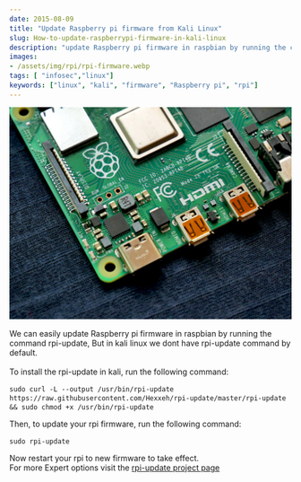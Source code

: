 ```yaml
---
date: 2015-08-09
title: "Update Raspberry pi firmware from Kali Linux"
slug: How-to-update-raspberrypi-firmware-in-kali-linux
description: "update Raspberry pi firmware in raspbian by running the command rpi-update"
images:
- /assets/img/rpi/rpi-firmware.webp
tags: [ "infosec","linux"]
keywords: ["linux", "kali", "firmware", "Raspberry pi", "rpi"]
---
```

![flashing rpi](/assets/img/rpi/rpi-firmware.webp)

We can easily update Raspberry pi firmware in raspbian by running the command rpi-update, But in kali linux we dont have rpi-update command by default.
<br><br>
To install the rpi-update  in kali, run the following command:


```
sudo curl -L --output /usr/bin/rpi-update https://raw.githubusercontent.com/Hexxeh/rpi-update/master/rpi-update && sudo chmod +x /usr/bin/rpi-update
```

Then, to update your rpi firmware, run the following command:

```
sudo rpi-update
```

Now restart your rpi to new firmware to take effect.
<br>
For more Expert options visit the [rpi-update project page](https://github.com/Hexxeh/rpi-update)

